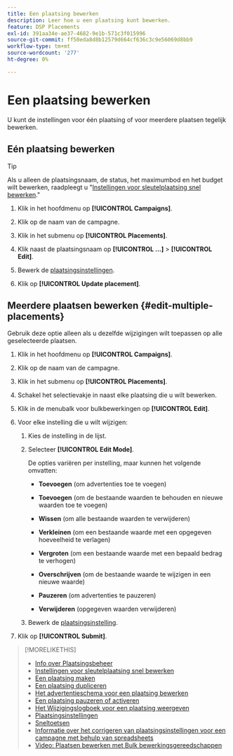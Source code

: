 ```yaml
---
title: Een plaatsing bewerken
description: Leer hoe u een plaatsing kunt bewerken.
feature: DSP Placements
exl-id: 391aa34e-ae37-4682-9e1b-571c3f015996
source-git-commit: ff50eda8d8b12579d664cf636c3c9e56069d8bb9
workflow-type: tm+mt
source-wordcount: '277'
ht-degree: 0%

---
```


# Een plaatsing bewerken

U kunt de instellingen voor één plaatsing of voor meerdere plaatsen tegelijk bewerken.

<!-- Some placements don't have this option. Clarify which placement types aren't eligible -- is it PG placements, or all placements using private inventory? And anything else? -->

## Eén plaatsing bewerken

>[!TIP]
>
> Als u alleen de plaatsingsnaam, de status, het maximumbod en het budget wilt bewerken, raadpleegt u &quot;[Instellingen voor sleutelplaatsing snel bewerken](/help/dsp/campaign-management/placements/placement-quick-edit.md).&quot;

1. Klik in het hoofdmenu op **[!UICONTROL Campaigns]**.

1. Klik op de naam van de campagne.

1. Klik in het submenu op **[!UICONTROL Placements]**.

1. Klik naast de plaatsingsnaam op  **[!UICONTROL ...]** > **[!UICONTROL Edit]**.

1. Bewerk de [plaatsingsinstellingen](placement-settings.md).

1. Klik op **[!UICONTROL Update placement]**.

## Meerdere plaatsen bewerken {#edit-multiple-placements}

Gebruik deze optie alleen als u dezelfde wijzigingen wilt toepassen op alle geselecteerde plaatsen.

1. Klik in het hoofdmenu op **[!UICONTROL Campaigns]**.

1. Klik op de naam van de campagne.

1. Klik in het submenu op **[!UICONTROL Placements]**.

1. Schakel het selectievakje in naast elke plaatsing die u wilt bewerken.

1. Klik in de menubalk voor bulkbewerkingen op **[!UICONTROL Edit]**.

1. Voor elke instelling die u wilt wijzigen:

   1. Kies de instelling in de lijst.

   1. Selecteer **[!UICONTROL Edit Mode]**.

      De opties variëren per instelling, maar kunnen het volgende omvatten:

      * **Toevoegen** (om advertenties toe te voegen)

      * **Toevoegen** (om de bestaande waarden te behouden en nieuwe waarden toe te voegen)

      * **Wissen** (om alle bestaande waarden te verwijderen)

      * **Verkleinen** (om een bestaande waarde met een opgegeven hoeveelheid te verlagen)

      * **Vergroten** (om een bestaande waarde met een bepaald bedrag te verhogen)

      * **Overschrijven** (om de bestaande waarde te wijzigen in een nieuwe waarde)

      * **Pauzeren** (om advertenties te pauzeren)

      * **Verwijderen** (opgegeven waarden verwijderen)
   1. Bewerk de [plaatsingsinstelling](placement-settings.md).


1. Klik op **[!UICONTROL Submit]**.

>[!MORELIKETHIS]
>
>* [Info over Plaatsingsbeheer](placement-about.md)
>* [Instellingen voor sleutelplaatsing snel bewerken](placement-quick-edit.md)
>* [Een plaatsing maken](placement-create.md)
>* [Een plaatsing dupliceren](placement-duplicate.md)
>* [Het advertentieschema voor een plaatsing bewerken](placement-edit-ad-schedule.md)
>* [Een plaatsing pauzeren of activeren](placement-pause-activate.md)
>* [Het Wijzigingslogboek voor een plaatsing weergeven](placement-change-log.md)
>* [Plaatsingsinstellingen](placement-settings.md)
>* [Sneltoetsen](/help/dsp/campaign-management/reports/keyboard-shortcuts.md)
>* [Informatie over het corrigeren van plaatsingsinstellingen voor een campagne met behulp van spreadsheets](/help/dsp/campaign-management/qa/qa-about.md)
>* [Video: Plaatsen bewerken met Bulk bewerkingsgereedschappen](https://experienceleague.adobe.com/docs/advertising-learn/tutorials/dsp/bulk-edit-placement-tools.html)

